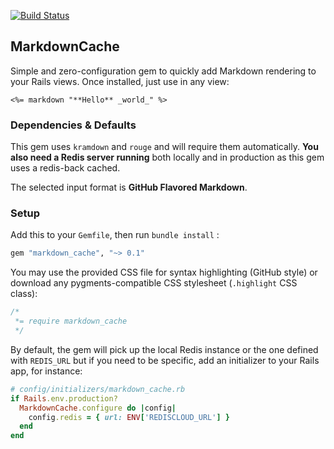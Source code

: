 [![Build Status](https://travis-ci.org/ssaunier/markdown_cache.svg?branch=master)](https://travis-ci.org/ssaunier/markdown_cache)

## MarkdownCache

Simple and zero-configuration gem to quickly add Markdown rendering to your Rails views. Once installed, just use in any view:

```erb
<%= markdown "**Hello** _world_" %>
```

### Dependencies & Defaults

This gem uses `kramdown` and `rouge` and will require them automatically. **You also need a Redis server running** both locally and in production as this gem uses a redis-back cached.

The selected input format is **GitHub Flavored Markdown**.

### Setup

Add this to your `Gemfile`, then run `bundle install` :

```ruby
gem "markdown_cache", "~> 0.1"
```

You may use the provided CSS file for syntax highlighting (GitHub style) or download any pygments-compatible CSS stylesheet (`.highlight` CSS class):

```css
/*
 *= require markdown_cache
 */
```

By default, the gem will pick up the local Redis instance or the one defined with `REDIS_URL` but if you need to be specific, add an initializer to your Rails app, for instance:

```ruby
# config/initializers/markdown_cache.rb
if Rails.env.production?
  MarkdownCache.configure do |config|
    config.redis = { url: ENV['REDISCLOUD_URL'] }
  end
end
```

